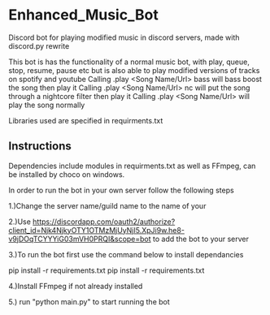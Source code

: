 
# Enhanced_Music_Bot
Discord bot for playing modified music in discord servers, made with discord.py rewrite

This bot is has the functionality of a normal music bot, with play, queue, stop, resume, pause etc but is also able to play modified versions of tracks on spotify and youtube 
Calling .play <Song Name/Url> bass will bass boost the song then play it
Calling .play <Song Name/Url> nc will put the song through a nightcore filter then play it
Calling .play <Song Name/Url> will play the song normally

Libraries used are specified in requirments.txt

## Instructions

Dependencies include modules in requirments.txt as well as FFmpeg, can be installed by choco on windows.

In order to run the bot in your own server follow the following steps

1.)Change the server name/guild name to the name of your 

2.)Use https://discordapp.com/oauth2/authorize?client_id=Njk4NjkyOTY1OTMzMjUyNjI5.XpJi9w.he8-v9jDOqTCYYYiG03mVH0PRQI&scope=bot to add the bot to your server

3.)To run the bot first use the command below to install dependancies
<p> pip install -r requirements.txt pip install -r requirements.txt<p>
  
4.)Install FFmpeg if not already installed

5.) run "python main.py" to start running the bot



